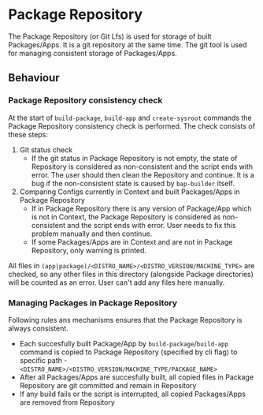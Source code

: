 # Package Repository

The Package Repository (or Git Lfs) is used for storage of built Packages/Apps. It is a git repository
at the same time. The git tool is used for managing consistent storage of Packages/Apps.

## Behaviour

### Package Repository consistency check

At the start of `build-package`, `build-app` and `create-sysroot` commands the Package Repository
consistency check is performed. The check consists of these steps:

1) Git status check
   - If the git status in Package Repository is not empty, the state of Repository is considered as
   non-consistent and the script ends with error. The user should then clean the Repository and
   continue. It is a bug if the non-consistent state is caused by `bap-builder` itself.
2) Comparing Configs currently in Context and built Packages/Apps in Package Repository
   - If in Package Repository there is any version of Package/App which is not in Context, the
   Package Repository is considered as non-consistent and the script ends with error. User needs to
   fix this problem manually and then continue.
   - If some Packages/Apps are in Context and are not in Package Repository, only warning is
   printed.

All files in `(app|package)/<DISTRO_NAME>/<DISTRO_VERSION/MACHINE_TYPE>` are checked, so any other
files in this directory (alongside Package directories) will be counted as an error. User can't add
any files here manually.

### Managing Packages in Package Repository

Following rules ans mechanisms ensures that the Package Repository is always consistent.

- Each succesfully built Package/App by `build-package`/`build-app` command is copied to Package
Repository (specified by cli flag) to specific path -
`<DISTRO_NAME>/<DISTRO_VERSION/MACHINE_TYPE/PACKAGE_NAME>`
- After all Packages/Apps are succesfully built, all copied files in Package Repository are git
committed and remain in Repository
- If any build fails or the script is interrupted, all copied Packages/Apps are removed from
Repository
